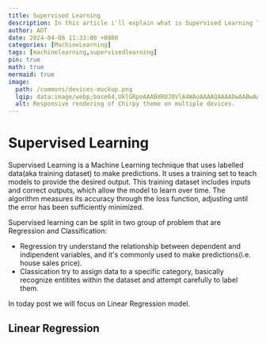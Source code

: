 ```yaml
---
title: Supervised Learning
description: In this article i'll explain what is Supervised Learning Technique.
author: ADT
date: 2024-04-08 11:33:00 +0800
categories: [MachineLearning]
tags: [machinelearning,supervisedlearning]
pin: true
math: true
mermaid: true
image:
  path: /commons/devices-mockup.png
  lqip: data:image/webp;base64,UklGRpoAAABXRUJQVlA4WAoAAAAQAAAADwAABwAAQUxQSDIAAAARL0AmbZurmr57yyIiqE8oiG0bejIYEQTgqiDA9vqnsUSI6H+oAERp2HZ65qP/VIAWAFZQOCBCAAAA8AEAnQEqEAAIAAVAfCWkAALp8sF8rgRgAP7o9FDvMCkMde9PK7euH5M1m6VWoDXf2FkP3BqV0ZYbO6NA/VFIAAAA
  alt: Responsive rendering of Chirpy theme on multiple devices.
---
```


# Supervised Learning
Supervised Learning is a Machine Learning technique that uses labelled data(aka training dataset) to make predictions.
It uses a training set to teach models to provide the desired output. This training dataset includes inputs and correct outputs, which allow the model to learn over time. The algorithm measures its accuracy through the loss function, adjusting until the error has been sufficiently minimized.

Supervised learning can be split in two group of problem that are Regression and Classification:

 - Regression try understand the relationship between dependent and indipendent variables, and it's commonly used to make predictions(i.e. house sales price).
 - Classication try to assign data to a specific category, basically recognize entitites within the dataset and attempt carefully to label them.

In today post we will focus on Linear Regression model.

## Linear Regression
